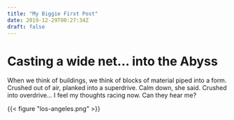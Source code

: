 ```yaml
---
title: "My Biggie First Post"
date: 2019-12-29T00:27:34Z
draft: false
---
```


# Casting a wide net... into the Abyss

When we think of buildings, we think of blocks of material piped into a form. Crushed out of air, planked into a superdrive. Calm down, she said. Crushed into overdrive... I feel my thoughts racing now. Can they hear me?

{{< figure "los-angeles.png" >}}
